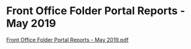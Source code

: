 # Front Office Folder Portal Reports - May 2019

[Front Office Folder Portal Reports - May 2019.pdf](Front%20Office%20Folder%20Portal%20Reports%20-%20May%202019%206b3a1881a9e044939430c029a9c72370/Front_Office_Folder_Portal_Reports_-_May_2019.pdf)